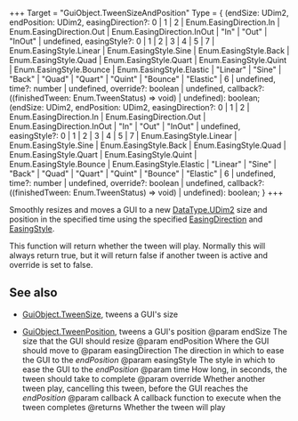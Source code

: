 +++
Target = "GuiObject.TweenSizeAndPosition"
Type = { (endSize: UDim2, endPosition: UDim2, easingDirection?: 0 | 1 | 2 | Enum.EasingDirection.In | Enum.EasingDirection.Out | Enum.EasingDirection.InOut | "In" | "Out" | "InOut" | undefined, easingStyle?: 0 | 1 | 2 | 3 | 4 | 5 | 7 | Enum.EasingStyle.Linear | Enum.EasingStyle.Sine | Enum.EasingStyle.Back | Enum.EasingStyle.Quad | Enum.EasingStyle.Quart | Enum.EasingStyle.Quint | Enum.EasingStyle.Bounce | Enum.EasingStyle.Elastic | "Linear" | "Sine" | "Back" | "Quad" | "Quart" | "Quint" | "Bounce" | "Elastic" | 6 | undefined, time?: number | undefined, override?: boolean | undefined, callback?: ((finishedTween: Enum.TweenStatus) => void) | undefined): boolean; (endSize: UDim2, endPosition: UDim2, easingDirection?: 0 | 1 | 2 | Enum.EasingDirection.In | Enum.EasingDirection.Out | Enum.EasingDirection.InOut | "In" | "Out" | "InOut" | undefined, easingStyle?: 0 | 1 | 2 | 3 | 4 | 5 | 7 | Enum.EasingStyle.Linear | Enum.EasingStyle.Sine | Enum.EasingStyle.Back | Enum.EasingStyle.Quad | Enum.EasingStyle.Quart | Enum.EasingStyle.Quint | Enum.EasingStyle.Bounce | Enum.EasingStyle.Elastic | "Linear" | "Sine" | "Back" | "Quad" | "Quart" | "Quint" | "Bounce" | "Elastic" | 6 | undefined, time?: number | undefined, override?: boolean | undefined, callback?: ((finishedTween: Enum.TweenStatus) => void) | undefined): boolean; }
+++

Smoothly resizes and moves a GUI to a new [DataType.UDim2](https://developer.roblox.com/search#stq=UDim2) size and position in the specified time using the specified [EasingDirection](https://developer.roblox.com/search#stq=EasingDirection) and [EasingStyle](https://developer.roblox.com/search#stq=EasingStyle).This function will return whether the tween will play. Normally this will always return true, but it will return false if another tween is active and override is set to false.## See also - [GuiObject.TweenSize](https://developer.roblox.com/api-reference/function/GuiObject/TweenSize), tweens a GUI's size - [GuiObject.TweenPosition](https://developer.roblox.com/api-reference/function/GuiObject/TweenPosition), tweens a GUI's position@param endSize The size that the GUI should resize@param endPosition Where the GUI should move to@param easingDirection The direction in which to ease the GUI to the *endPosition*@param easingStyle The style in which to ease the GUI to the *endPosition*@param time How long, in seconds, the tween should take to complete@param override Whether another tween play, cancelling this tween, before the GUI reaches the *endPosition*@param callback A callback function to execute when the tween completes@returns Whether the tween will play